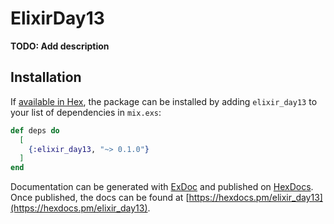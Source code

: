 # ElixirDay13

**TODO: Add description**

## Installation

If [available in Hex](https://hex.pm/docs/publish), the package can be installed
by adding `elixir_day13` to your list of dependencies in `mix.exs`:

```elixir
def deps do
  [
    {:elixir_day13, "~> 0.1.0"}
  ]
end
```

Documentation can be generated with [ExDoc](https://github.com/elixir-lang/ex_doc)
and published on [HexDocs](https://hexdocs.pm). Once published, the docs can
be found at [https://hexdocs.pm/elixir_day13](https://hexdocs.pm/elixir_day13).

